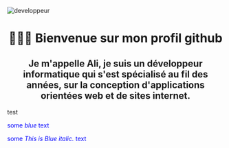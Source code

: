 ![developpeur](https://user-images.githubusercontent.com/27373255/130367636-a30bb816-783c-490a-ac8a-b70ebb2de271.gif)
<h1 align=center color=`#1e2f45`> 🙋🏻‍♂️  Bienvenue sur mon profil github </h1>
<h2 align=center color=`#1e2f45`> Je m'appelle Ali, je suis un développeur informatique qui s'est spécialisé au fil des années, sur la conception d'applications orientées web et de sites internet. </h2>
test

<span style="color:blue">some *blue* text</span>

<span style="color:blue">some *This is Blue italic.* text</span>
